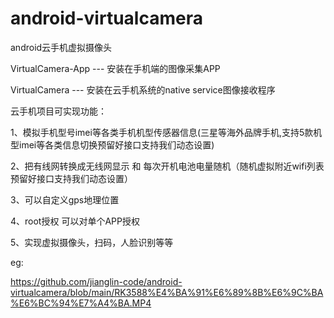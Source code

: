 # android-virtualcamera
android云手机虚拟摄像头

VirtualCamera-App --- 安装在手机端的图像采集APP

VirtualCamera --- 安装在云手机系统的native service图像接收程序

云手机项目可实现功能：

1、模拟手机型号imei等各类手机机型传感器信息(三星等海外品牌手机,支持5款机型imei等各类信息切换预留好接口支持我们动态设置)

2、把有线网转换成无线网显示 和 每次开机电池电量随机（随机虚拟附近wifi列表 预留好接口支持我们动态设置）

3、可以自定义gps地理位置

4、root授权 可以对单个APP授权

5、实现虚拟摄像头，扫码，人脸识别等等

eg:

https://github.com/jianglin-code/android-virtualcamera/blob/main/RK3588%E4%BA%91%E6%89%8B%E6%9C%BA%E6%BC%94%E7%A4%BA.MP4
